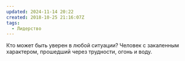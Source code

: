 ```yaml
---
updated: 2024-11-14 20:22
created: 2018-10-25 21:16:07Z
tags:
  - Лидерство
---
```


Кто может быть уверен в любой ситуации?
Человек с закаленным характером, прошедший через трудности, огонь и воду.